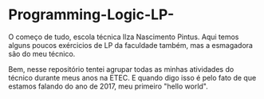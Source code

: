 # Programming-Logic-LP-
O começo de tudo, escola técnica Ilza Nascimento Pintus.
Aqui temos alguns poucos exércicios de LP da faculdade também, mas a esmagadora são do meu técnico.

Bem, nesse repositório tentei agrupar todas as minhas atividades do técnico durante meus anos na ETEC. E quando digo isso é pelo fato de que estamos falando do ano de 2017, meu primeiro "hello world".
